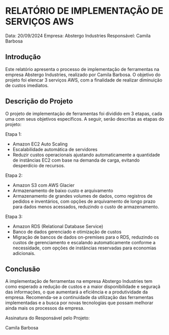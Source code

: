 # RELATÓRIO DE IMPLEMENTAÇÃO DE SERVIÇOS AWS

Data: 20/09/2024
Empresa: Abstergo Industries 
Responsável: Camila Barbosa

## Introdução
Este relatório apresenta o processo de implementação de ferramentas na empresa Abstergo Industries, realizado por Camila Barbosa. O objetivo do projeto foi elencar 3 serviços AWS, com a finalidade de realizar diminuição de custos imediatos.

## Descrição do Projeto
O projeto de implementação de ferramentas foi dividido em 3 etapas, cada uma com seus objetivos específicos. A seguir, serão descritas as etapas do projeto:

Etapa 1: 
- Amazon EC2 Auto Scaling
- Escalabilidade automática de servidores
- Reduzir custos operacionais ajustando automaticamente a quantidade de instâncias EC2 com base na demanda de carga, evitando desperdício de recursos.

Etapa 2: 
- Amazon S3 com AWS Glacier
- Armazenamento de baixo custo e arquivamento
- Armazenamento de grandes volumes de dados, como registros de pedidos e inventários, com opções de arquivamento de longo prazo para dados menos acessados, reduzindo o custo de armazenamento.

Etapa 3: 
- Amazon RDS (Relational Database Service)
- Banco de dados gerenciado e otimização de custos
- Migração de bancos de dados on-premises para o RDS, reduzindo os custos de gerenciamento e escalando automaticamente conforme a necessidade, com opções de instâncias reservadas para economias adicionais.



## Conclusão
A implementação de ferramentas na empresa Abstergo Industries tem como esperado a redução de custos e a maior disponibilidade e seguraçã das informações, o que aumentará a eficiência e a produtividade da empresa. Recomenda-se a continuidade da utilização das ferramentas implementadas e a busca por novas tecnologias que possam melhorar ainda mais os processos da empresa.


Assinatura do Responsável pelo Projeto:

Camila Barbosa
